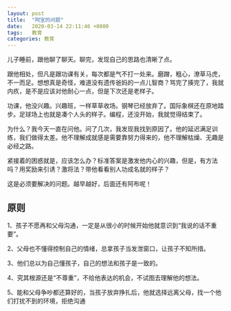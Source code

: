 ```yaml
---
layout: post
title:  "阿宝的问题"
date:   2020-03-14 22:11:46 +0800
tags:   教育
categories: 教育
---
```


儿子睡前，跟他聊了聊天。聊完，发现自己的思路也清晰了点。

跟他相处，但凡是跟功课有关，每次都是气不打一处来。磨蹭，粗心，潦草马虎，不一而足。想想真是奇怪，难道没有遗传爸妈的一点儿智商？骂完了揍完了，我就内疚，是不是应该对他耐心一点，但是下次还是老样子。

功课，他没兴趣。兴趣班，一样草草收场。钢琴已经放弃了。国际象棋还在原地踏步。足球场上也就是凑个人头的样子。编程，还没开始，我就觉得结束了。

为什么？我今天一直在问他。问了几次，我发现我找到原因了。他的延迟满足训练，我们做得太差。他不理解成就感是需要靠努力得来的，他不理解枯燥、无趣是必经之路。

紧接着的困惑就是，应该怎么办？标准答案是激发他内心的兴趣，但是，有方法吗？用奖励来引诱？激将法？带他看看别人功成名就的样子？

这是必须要解决的问题。越早越好，后面还有阿布呢！

## 原则

1、孩子不愿再和父母沟通，一定是从很小的时候开始他就意识到“我说的话不重要”。

2、父母也不懂得控制自己的情绪，总拿孩子当发泄窗口，让孩子不知所措。

3、他们总以为自己懂孩子，自己的想法和孩子是一致的。

4、究其根源还是“不尊重”，不给他表达的机会，不试图去理解他的想法。

5、能和父母争吵都还算好的，当孩子放弃挣扎后，他就选择远离父母，找一个他们打扰不到的环境，拒绝沟通